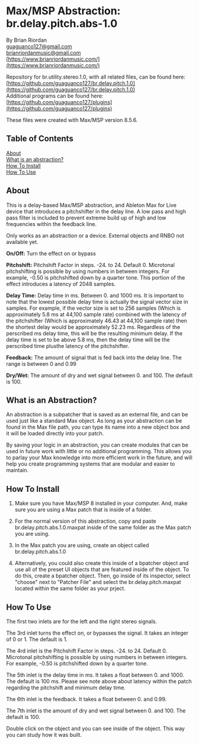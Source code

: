 # Max/MSP Abstraction: br.delay.pitch.abs-1.0  
   
By Brian Riordan  
[guaguanco127@gmail.com](mailto:guaguanco127@gmail.com)  
[brianriordanmusic@gmail.com](mailto:brianriordanmusic@gmail.com)  
[https://www.brianriordanmusic.com/](https://www.brianriordanmusic.com/) 
  
Repository for br.utility.stereo.1.0, with all related files, can be found here: [https://github.com/guaguanco127/br.delay.pitch.1.0](https://github.com/guaguanco127/br.delay.pitch.1.0)  
Additional programs can be found here: [https://github.com/guaguanco127/plugins](https://github.com/guaguanco127/plugins)

These files were created with Max/MSP version 8.5.6. 
## Table of Contents 

[About](#About)   
[What is an abstraction?](#Abstraction)  
[How To Install](#Install)  
[How To Use](#Use) 
 
 

## <a name="About"></a>About

This is a delay-based Max/MSP abstraction, and Ableton Max for Live device that introduces a pitchshifter in the delay line. A low pass and high pass filter is included to prevent extreme build up of high and low frequencies within the feedback line. 

Only works as an abstraction or a device. External objects and RNBO not available yet.  

**On/Off:** Turn the effect on or bypass
  
**Pitchshift:** Pitchshift Factor in steps. -24. to 24. Default 0. Microtonal pitchshifting is possible by using numbers in between integers. For example, -0.50 is pitchshifted down by a quarter tone. This portion of the effect introduces a latency of 2048 samples. 

**Delay Time:** Delay time in ms. Between 0. and 1000 ms. It is important to note that the lowest possible delay time is actually the signal vector size in samples. For example, if the vector size is set to 256 samples (Which is approximately 5.8 ms at 44,100 sample rate) combined with the latency of the pitchshifter  (Which is approximately 46.43 at 44,100 sample rate) then the shortest delay would be approximately 52.23 ms. Regardless of the perscribed ms delay time, this will be the resulting minimum delay. If the delay time is set to be above 5.8 ms, then the delay time will be the perscribed time plusthe latency of the pitchshifter. 
  
**Feedback:** The amount of signal that is fed back into the delay line. The range is between 0 and 0.99 

**Dry/Wet:** The amount of dry and wet signal between 0. and 100. The default is 100.   


## <a name="Abstraction"></a>What is an Abstraction?

An abstraction is a subpatcher that is saved as an external file, and can be used just like a standard Max object. As long as your abstraction can be found in the Max file path, you can type its name into a new object box and it will be loaded directly into your patch.  

By saving your logic in an abstraction, you can create modules that can be used in future work with little or no additional programming. This allows you to parlay your Max knowledge into more efficient work in the future, and will help you create programming systems that are modular and easier to maintain.

## <a name="Install"></a>How To Install

1. Make sure you have Max/MSP 8 installed in your computer. And, make sure you are using a Max patch that is inside of a folder.  

2. For the normal version of this abstraction, copy and paste br.delay.pitch.abs.1.0.maxpat inside of the same folder as the Max patch you are using.      

3. In the Max patch you are using, create an object called br.delay.pitch.abs.1.0 

4. Alternatively, you could also create this inside of a bpatcher object and use all of the preset UI objects that are featured inside of the object. To do this, create a bpatcher object. Then, go inside of its inspector, select "choose" next to "Patcher File" and select the br.delay.pitch.maxpat located within the same folder as your prject. 


## <a name="Use"></a>How To Use

The first two inlets are for the left and the right stereo signals. 

The 3rd inlet turns the effect on, or bypasses the signal. It takes an integer of 0 or 1. The default is 1. 

The 4rd inlet is the Pitchshift Factor in steps. -24. to 24. Default 0. Microtonal pitchshifting is possible by using numbers in between integers. For example, -0.50 is pitchshifted down by a quarter tone. 

The 5th inlet is the delay time in ms. It takes a float between 0. and 1000. The default is 100 ms. Please see note above about latency within the patch regarding the pitchshift and minimum delay time. 

The 6th inlet is the feedback. It takes a float between 0. and 0.99. 

The 7th inlet is the amount of dry and wet signal between 0. and 100. The default is 100.  

Double click on the object and you can see inside of the object. This way you can study how it was built. 
    



 





